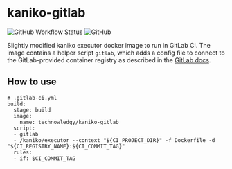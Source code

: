 # kaniko-gitlab

![GitHub Workflow Status](https://img.shields.io/actions/github/workflow/status/technowledgy/kaniko-gitlab/push.yaml?branch=main)
![GitHub](https://img.shields.io/github/license/technowledgy/kaniko-gitlab)

Slightly modified kaniko executor docker image to run in GitLab CI. The image contains a helper script `gitlab`, which adds a config file to connect to the GitLab-provided container registry as described in the [GitLab docs](https://docs.gitlab.com/ee/ci/docker/using_kaniko.html).

## How to use

```
# .gitlab-ci.yml
build:
  stage: build
  image:
    name: technowledgy/kaniko-gitlab
  script:
  - gitlab
  - /kaniko/executor --context "${CI_PROJECT_DIR}" -f Dockerfile -d "${CI_REGISTRY_NAME}:${CI_COMMIT_TAG}"
  rules:
  - if: $CI_COMMIT_TAG
